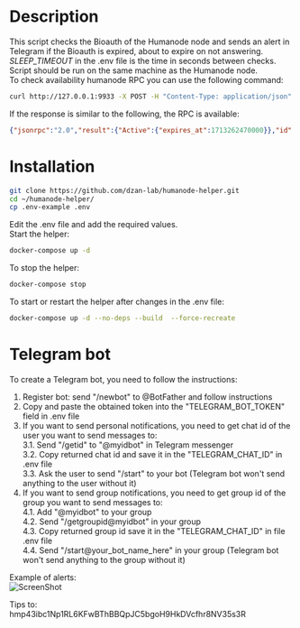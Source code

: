 # Description
This script checks the Bioauth of the Humanode node and sends an alert in Telegram if the Bioauth is expired, about to expire on not answering.  
*SLEEP_TIMEOUT* in the .env file is the time in seconds between checks.  
Script should be run on the same machine as the Humanode node.  
To check availability humanode RPC you can use the following command:
```bash
curl http://127.0.0.1:9933 -X POST -H "Content-Type: application/json" -d '{"jsonrpc":"2.0","method":"bioauth_status","params":[],"id":1}'
```
If the response is similar to the following, the RPC is available:
```json
{"jsonrpc":"2.0","result":{"Active":{"expires_at":1713262470000}},"id":1}
```

# Installation  

```bash
git clone https://github.com/dzan-lab/humanode-helper.git
cd ~/humanode-helper/
cp .env-example .env
```
Edit the .env file and add the required values.  
Start the helper:
```bash
docker-compose up -d
```
To stop the helper:
```bash
docker-compose stop
```
To start or restart the helper after changes in the .env file:
```bash
docker-compose up -d --no-deps --build  --force-recreate
```
# Telegram bot
To create a Telegram bot, you need to follow the instructions:
1. Register bot: send "/newbot" to @BotFather and follow instructions
2. Copy and paste the obtained token into the "TELEGRAM_BOT_TOKEN" field in .env file
3. If you want to send personal notifications, you need to get chat id of the user you want to send messages to:  
    3.1. Send "/getid" to "@myidbot" in Telegram messenger  
    3.2. Copy returned chat id and save it in the "TELEGRAM_CHAT_ID" in .env file   
    3.3. Ask the user to send "/start" to your bot (Telegram bot won't send anything to the user without it)  
4. If you want to send group notifications, you need to get group id of the group you want to send messages to:  
    4.1. Add "@myidbot" to your group  
    4.2. Send "/getgroupid@myidbot" in your group  
    4.3. Copy returned group id save it in the "TELEGRAM_CHAT_ID" in file .env file  
    4.4. Send "/start@your_bot_name_here" in your group (Telegram bot won't send anything to the group without it)  

  

Example of alerts:  
![ScreenShot](https://raw.github.com/vilija19/storage/main/2024-04-18_17-30.png)  

Tips to:  
hmp43ibc1Np1RL6KFwBThBBQpJC5bgoH9HkDVcfhr8NV35s3R
